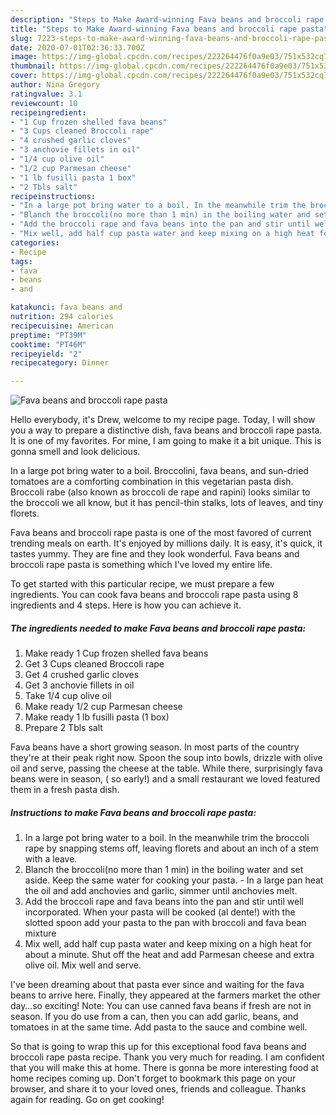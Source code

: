 ```yaml
---
description: "Steps to Make Award-winning Fava beans and broccoli rape pasta"
title: "Steps to Make Award-winning Fava beans and broccoli rape pasta"
slug: 7223-steps-to-make-award-winning-fava-beans-and-broccoli-rape-pasta
date: 2020-07-01T02:36:33.700Z
image: https://img-global.cpcdn.com/recipes/222264476f0a9e03/751x532cq70/fava-beans-and-broccoli-rape-pasta-recipe-main-photo.jpg
thumbnail: https://img-global.cpcdn.com/recipes/222264476f0a9e03/751x532cq70/fava-beans-and-broccoli-rape-pasta-recipe-main-photo.jpg
cover: https://img-global.cpcdn.com/recipes/222264476f0a9e03/751x532cq70/fava-beans-and-broccoli-rape-pasta-recipe-main-photo.jpg
author: Nina Gregory
ratingvalue: 3.1
reviewcount: 10
recipeingredient:
- "1 Cup frozen shelled fava beans"
- "3 Cups cleaned Broccoli rape"
- "4 crushed garlic cloves"
- "3 anchovie fillets in oil"
- "1/4 cup olive oil"
- "1/2 cup Parmesan cheese"
- "1 lb fusilli pasta 1 box"
- "2 Tbls salt"
recipeinstructions:
- "In a large pot bring water to a boil. In the meanwhile trim the broccoli rape by snapping stems off, leaving florets and about an inch of a stem with a leave."
- "Blanch the broccoli(no more than 1 min) in the boiling water and set aside. Keep the same water for cooking your pasta. In a large pan heat the oil and add anchovies and garlic, simmer until anchovies melt."
- "Add the broccoli rape and fava beans into the pan and stir until well incorporated. When your pasta will be cooked (al dente!) with the slotted spoon add your pasta to the pan with broccoli and fava bean mixture"
- "Mix well, add half cup pasta water and keep mixing on a high heat for about a minute. Shut off the heat and add Parmesan cheese and extra olive oil. Mix well and serve."
categories:
- Recipe
tags:
- fava
- beans
- and

katakunci: fava beans and 
nutrition: 294 calories
recipecuisine: American
preptime: "PT39M"
cooktime: "PT46M"
recipeyield: "2"
recipecategory: Dinner

---
```



![Fava beans and broccoli rape pasta](https://img-global.cpcdn.com/recipes/222264476f0a9e03/751x532cq70/fava-beans-and-broccoli-rape-pasta-recipe-main-photo.jpg)

Hello everybody, it's Drew, welcome to my recipe page. Today, I will show you a way to prepare a distinctive dish, fava beans and broccoli rape pasta. It is one of my favorites. For mine, I am going to make it a bit unique. This is gonna smell and look delicious.

In a large pot bring water to a boil. Broccolini, fava beans, and sun-dried tomatoes are a comforting combination in this vegetarian pasta dish. Broccoli rabe (also known as broccoli de rape and rapini) looks similar to the broccoli we all know, but it has pencil-thin stalks, lots of leaves, and tiny florets.

Fava beans and broccoli rape pasta is one of the most favored of current trending meals on earth. It's enjoyed by millions daily. It is easy, it's quick, it tastes yummy. They are fine and they look wonderful. Fava beans and broccoli rape pasta is something which I've loved my entire life.


To get started with this particular recipe, we must prepare a few ingredients. You can cook fava beans and broccoli rape pasta using 8 ingredients and 4 steps. Here is how you can achieve it.

<!--inarticleads1-->

##### The ingredients needed to make Fava beans and broccoli rape pasta:

1. Make ready 1 Cup frozen shelled fava beans
1. Get 3 Cups cleaned Broccoli rape
1. Get 4 crushed garlic cloves
1. Get 3 anchovie fillets in oil
1. Take 1/4 cup olive oil
1. Make ready 1/2 cup Parmesan cheese
1. Make ready 1 lb fusilli pasta (1 box)
1. Prepare 2 Tbls salt


Fava beans have a short growing season. In most parts of the country they&#39;re at their peak right now. Spoon the soup into bowls, drizzle with olive oil and serve, passing the cheese at the table. While there, surprisingly fava beans were in season, ( so early!) and a small restaurant we loved featured them in a fresh pasta dish. 

<!--inarticleads2-->

##### Instructions to make Fava beans and broccoli rape pasta:

1. In a large pot bring water to a boil. In the meanwhile trim the broccoli rape by snapping stems off, leaving florets and about an inch of a stem with a leave.
1. Blanch the broccoli(no more than 1 min) in the boiling water and set aside. Keep the same water for cooking your pasta. - In a large pan heat the oil and add anchovies and garlic, simmer until anchovies melt.
1. Add the broccoli rape and fava beans into the pan and stir until well incorporated. When your pasta will be cooked (al dente!) with the slotted spoon add your pasta to the pan with broccoli and fava bean mixture
1. Mix well, add half cup pasta water and keep mixing on a high heat for about a minute. Shut off the heat and add Parmesan cheese and extra olive oil. Mix well and serve.


I&#39;ve been dreaming about that pasta ever since and waiting for the fava beans to arrive here. Finally, they appeared at the farmers market the other day…so exciting! Note: You can use canned fava beans if fresh are not in season. If you do use from a can, then you can add garlic, beans, and tomatoes in at the same time. Add pasta to the sauce and combine well. 

So that is going to wrap this up for this exceptional food fava beans and broccoli rape pasta recipe. Thank you very much for reading. I am confident that you will make this at home. There is gonna be more interesting food at home recipes coming up. Don't forget to bookmark this page on your browser, and share it to your loved ones, friends and colleague. Thanks again for reading. Go on get cooking!
